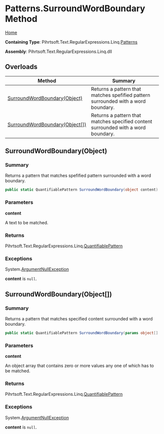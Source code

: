 # Patterns\.SurroundWordBoundary Method

[Home](../../../../../../README.md)

**Containing Type**: Pihrtsoft\.Text\.RegularExpressions\.Linq\.[Patterns](../README.md)

**Assembly**: Pihrtsoft\.Text\.RegularExpressions\.Linq\.dll

## Overloads

| Method | Summary |
| ------ | ------- |
| [SurroundWordBoundary(Object)](#Pihrtsoft_Text_RegularExpressions_Linq_Patterns_SurroundWordBoundary_System_Object_) | Returns a pattern that matches spefified pattern surrounded with a word boundary\. |
| [SurroundWordBoundary(Object\[\])](#Pihrtsoft_Text_RegularExpressions_Linq_Patterns_SurroundWordBoundary_System_Object___) | Returns a pattern that matches specified content surrounded with a word boundary\. |

## SurroundWordBoundary\(Object\) <a name="Pihrtsoft_Text_RegularExpressions_Linq_Patterns_SurroundWordBoundary_System_Object_"></a>

### Summary

Returns a pattern that matches spefified pattern surrounded with a word boundary\.

```csharp
public static QuantifiablePattern SurroundWordBoundary(object content)
```

### Parameters

**content**

A text to be matched\.

### Returns

Pihrtsoft\.Text\.RegularExpressions\.Linq\.[QuantifiablePattern](../../QuantifiablePattern/README.md)

### Exceptions

System\.[ArgumentNullException](https://docs.microsoft.com/en-us/dotnet/api/system.argumentnullexception)

**content** is `null`\.

## SurroundWordBoundary\(Object\[\]\) <a name="Pihrtsoft_Text_RegularExpressions_Linq_Patterns_SurroundWordBoundary_System_Object___"></a>

### Summary

Returns a pattern that matches specified content surrounded with a word boundary\.

```csharp
public static QuantifiablePattern SurroundWordBoundary(params object[] content)
```

### Parameters

**content**

An object array that contains zero or more values any one of which has to be matched\.

### Returns

Pihrtsoft\.Text\.RegularExpressions\.Linq\.[QuantifiablePattern](../../QuantifiablePattern/README.md)

### Exceptions

System\.[ArgumentNullException](https://docs.microsoft.com/en-us/dotnet/api/system.argumentnullexception)

**content** is `null`\.

